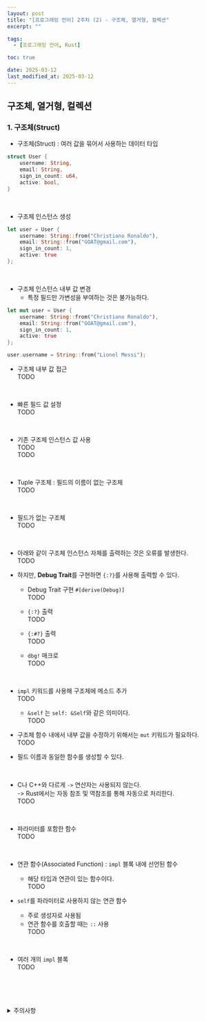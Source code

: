 ```yaml
---
layout: post
title: "[프로그래밍 언어] 2주차 (2) - 구조체, 열거형, 컬렉션"
excerpt: ""

tags:
  - [프로그래밍 언어, Rust]

toc: true

date: 2025-03-12
last_modified_at: 2025-03-12
---
```

## 구조체, 열거형, 컬렉션
### 1. 구조체(Struct)
- 구조체(Struct) : 여러 값을 묶어서 사용하는 데이터 타입

```rust
struct User {
    username: String,
    email: String,
    sign_in_count: u64,
    active: bool,
}
```

<br>

- 구조체 인스턴스 생성

```rust
let user = User {
    username: String::from("Christiano Ronaldo"),
    email: String::from("GOAT@gmail.com"),
    sign_in_count: 1,
    active: true
};
```

<br>

- 구조체 인스턴스 내부 값 변경
  - 특정 필드만 가변성을 부여하는 것은 불가능하다.  

```rust
let mut user = User {
    username: String::from("Christiano Ronaldo"),
    email: String::from("GOAT@gmail.com"),
    sign_in_count: 1,
    active: true
};

user.username = String::from("Lionel Messi");
```

- 구조체 내부 값 접근  
TODO

<br>

- 빠른 필드 값 설정  
TODO  

<br>

- 기존 구조체 인스턴스 값 사용  
TODO  
TODO  

<br>

- Tuple 구조체 : 필드의 이름이 없는 구조체  
TODO  

<br>

- 필드가 없는 구조체  
TODO  

<br>

- 아래와 같이 구조체 인스턴스 자체를 출력하는 것은 오류를 발생한다.  
TODO  

- 하지만, **Debug Trait**를 구현하면 `{:?}`를 사용해 출력할 수 있다.  
  - Debug Trait 구현 `#[derive(Debug)]`  
  TODO

  - `{:?}` 출력  
  TODO

  - `{:#?}` 출력  
  TODO  

  - `dbg!` 매크로  
  TODO  

  <br>

- `impl` 키워드를 사용해 구조체에 메소드 추가  
TODO  

  - `&self` 는 `self: &Self`와 같은 의미이다.  
  TODO

- 구조체 함수 내에서 내부 값을 수정하기 위해서는 `mut` 키워드가 필요하다.  
TODO  

- 필드 이름과 동일한 함수를 생성할 수 있다.  

<br>

- C나 C++와 다르게 `->` 연산자는 사용되지 않는다.  
-> Rust에서는 자동 참조 및 역참조를 통해 자동으로 처리한다.  
TODO  

<br>

- 파라미터를 포함한 함수  
TODO  

<br>

- 연관 함수(Associated Function) : `impl` 블록 내에 선언된 함수  
  - 해당 타입과 연관이 있는 함수이다.  
TODO  

- `self`를 파라미터로 사용하지 않는 연관 함수  
  - 주로 생성자로 사용됨  
  - 연관 함수를 호출할 때는 `::` 사용  
TODO  

<br>

- 여러 개의 `impl` 블록  
TODO  

<br>
<br>
<br>
<br>
<details>
<summary>주의사항</summary>
<div markdown="1">

이 포스팅은 강원대학교 임현승 교수님의 프로그래밍 언어 수업을 들으며 내용을 정리 한 것입니다.  
수업 내용에 대한 저작권은 교수님께 있으니,  
다른 곳으로의 무분별한 내용 복사를 자제해 주세요.

</div>
</details>